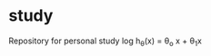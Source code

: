 # study

Repository for personal study log
 h<sub>&theta;</sub>(x) = &theta;<sub>o</sub> x + &theta;<sub>1</sub>x
